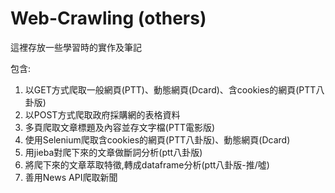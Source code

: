 # Web-Crawling (others)
這裡存放一些學習時的實作及筆記

包含:
1. 以GET方式爬取一般網頁(PTT)、動態網頁(Dcard)、含cookies的網頁(PTT八卦版)
2. 以POST方式爬取政府採購網的表格資料
3. 多頁爬取文章標題及內容並存文字檔(PTT電影版)
4. 使用Selenium爬取含cookies的網頁(PTT八卦版)、動態網頁(Dcard)
5. 用jieba對爬下來的文章做斷詞分析(ptt八卦版)
6. 將爬下來的文章萃取特徵,轉成dataframe分析(ptt八卦版-推/噓)
7. 善用News API爬取新聞
